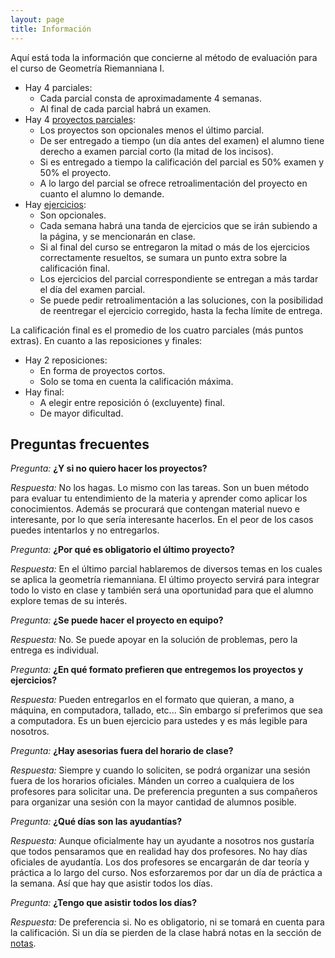 ```yaml
---
layout: page
title: Información
---
```


Aquí está toda la información que concierne al método de evaluación para el curso de Geometría Riemanniana I.

*   Hay 4 parciales:
    -   Cada parcial consta de aproximadamente 4 semanas.
    -   Al final de cada parcial habrá un examen.
*   Hay 4 [proyectos parciales](proyectos.md):
    -   Los proyectos son opcionales menos el último parcial.
    -   De ser entregado a tiempo (un día antes del examen) el alumno tiene derecho a examen parcial corto (la mitad de los incisos).
    -   Si es entregado a tiempo la calificación del parcial es 50% examen y 50% el proyecto.
    -   A lo largo del parcial se ofrece retroalimentación del proyecto en cuanto el alumno lo demande.
*   Hay [ejercicios](ejercicios.md):
    -   Son opcionales.
    -   Cada semana habrá una tanda de ejercicios que se irán subiendo a la página, y se mencionarán en clase.
    -   Si al final del curso se entregaron la mitad o más de los ejercicios correctamente resueltos, se sumara un punto extra sobre la calificación final.
    -   Los ejercicios del parcial correspondiente se entregan a más tardar el día del examen parcial.
    -   Se puede pedir retroalimentación a las soluciones, con la posibilidad de reentregar el ejercicio corregido, hasta la fecha límite de entrega.

La calificación final es el promedio de los cuatro parciales (más puntos extras). En cuanto a las reposiciones y finales:

*   Hay 2 reposiciones:
    -   En forma de proyectos cortos.
    -   Solo se toma en cuenta la calificación máxima.
*   Hay final:
    -   A elegir entre reposición ó (excluyente) final.
    -   De mayor dificultad.

## Preguntas frecuentes

*Pregunta:* **¿Y si no quiero hacer los proyectos?**

*Respuesta:* No los hagas. Lo mismo con las tareas. Son un buen método para evaluar tu entendimiento de la materia y aprender como aplicar los conocimientos. Además se procurará que contengan material nuevo e interesante, por lo que sería interesante hacerlos. En el peor de los casos puedes intentarlos y no entregarlos.

*Pregunta:* **¿Por qué es obligatorio el último proyecto?**

*Respuesta:* En el último parcial hablaremos de diversos temas en los cuales se aplica la geometría riemanniana. El último proyecto servirá para integrar todo lo visto en clase y también será una oportunidad para que el alumno explore temas de su interés.

*Pregunta:* **¿Se puede hacer el proyecto en equipo?**

*Respuesta:* No. Se puede apoyar en la solución de problemas, pero la entrega es individual.

*Pregunta:* **¿En qué formato prefieren que entregemos los proyectos y ejercicios?**

*Respuesta:* Pueden entregarlos en el formato que quieran, a mano, a máquina, en computadora, tallado, etc... Sin embargo sí preferimos que sea a computadora. Es un buen ejercicio para ustedes y es más legible para nosotros.

*Pregunta:* **¿Hay asesorias fuera del horario de clase?**

*Respuesta:* Siempre y cuando lo soliciten, se podrá organizar una sesión fuera de los horarios oficiales. Mánden un correo a cualquiera de los profesores para solicitar una. De preferencia pregunten a sus compañeros para organizar una sesión con la mayor cantidad de alumnos posible.

*Pregunta:* **¿Qué días son las ayudantías?**

*Respuesta:* Aunque oficialmente hay un ayudante a nosotros nos gustaría que todos pensaramos que en realidad hay dos profesores. No hay días oficiales de ayudantía. Los dos profesores se encargarán de dar teoría y práctica a lo largo del curso. Nos esforzaremos por dar un día de práctica a la semana. Así que hay que asistir todos los días.

*Pregunta:* **¿Tengo que asistir todos los días?**

*Respuesta:* De preferencia si. No es obligatorio, ni se tomará en cuenta para la calificación. Si un día se pierden de la clase habrá notas en la sección de [notas](notas.md).